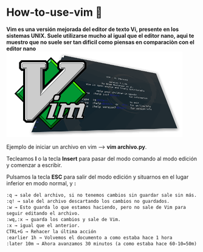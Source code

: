# How-to-use-vim 🐧
**Vim es una versión mejorada del editor de texto Vi, presente en los sistemas UNIX. Suele utilizarse mucho al igual que el editor nano, aqui te muestro que no suele ser tan dificil como piensas en comparaciòn con el editor nano** 
![Alt text](https://github.com/Warning17/how-to-use-vim/blob/56b5c32a4d3a27d9bab5cd7fa2cfb77e0b19f9a4/vim.png)


Ejemplo de iniciar un archivo en vim --> **vim archivo.py**.

Tecleamos **I** o la tecla **Insert** para pasar del modo comando al modo edición y comenzar a escribir.

Pulsamos la tecla **ESC** para salir del modo edición y situarnos en el lugar inferior en modo normal, y **:**

    :q → sale del archivo, si no tenemos cambios sin guardar sale sin más.
    :q! → sale del archivo descartando los cambios no guardados.
    :w → Esto guarda lo que estamos haciendo, pero no sale de Vim para seguir editando el archivo.
    :wq,:x → guarda los cambios y sale de Vim.
    :x → igual que el anterior.
    CTRL+G → Rehacer la última acción
    :earlier 1h → Volvemos el documento a como estaba hace 1 hora
    :later 10m → Ahora avanzamos 30 minutos (a como estaba hace 60-10=50m)
    

